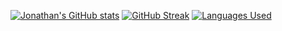 [![Jonathan's GitHub stats](https://github-readme-stats.vercel.app/api?username=jonathanye29&show_icons=true&theme=prussian&custom_title=Jonathan's%20stats:&card_width=450)](https://github.com/anuraghazra/github-readme-stats)
[![GitHub Streak](https://github-readme-streak-stats.herokuapp.com/?user=jonathanye29&theme=prussian&card_width=450)](https://git.io/streak-stats)
[![Languages Used](https://github-readme-stats.vercel.app/api/top-langs/?username=jonathanye29&theme=prussian&layout=compact&card_width=900)](https://github.com/anuraghazra/github-readme-stats)
